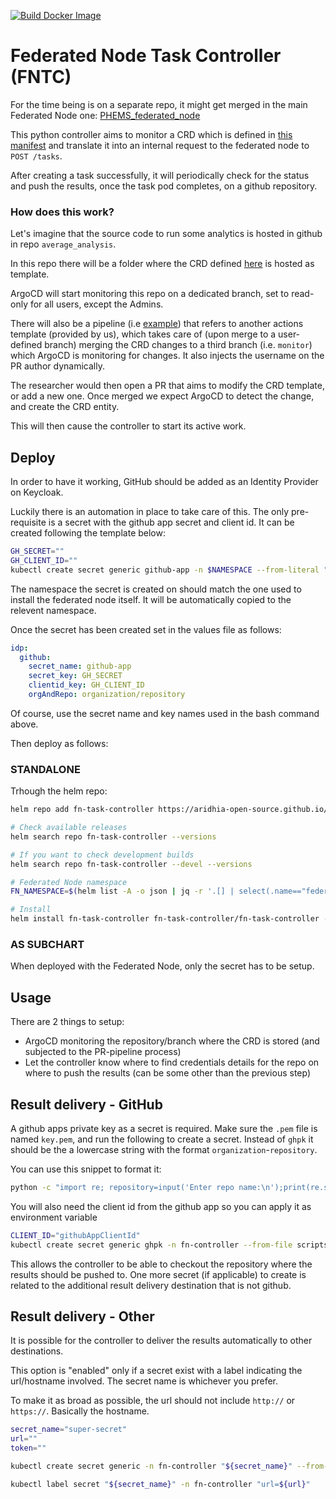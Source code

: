 [![Build Docker Image](https://github.com/Aridhia-Open-Source/federated-node-task-controller/actions/workflows/build.yml/badge.svg?branch=main)](https://github.com/Aridhia-Open-Source/federated-node-task-controller/actions/workflows/build.yml)
# Federated Node Task Controller (FNTC)

For the time being is on a separate repo, it might get merged in the main Federated Node one: [PHEMS_federated_node](https://github.com/Aridhia-Open-Source/PHEMS_federated_node)


This python controller aims to monitor a CRD which is defined in [this manifest](./k8s/fn-task-controller/templates/crd.yaml) and translate it into an internal request to the federated node to `POST /tasks`.

After creating a task successfully, it will periodically check for the status and push the results, once the task pod completes, on a github repository.

### How does this work?
Let's imagine that the source code to run some analytics is hosted in github in repo `average_analysis`.

In this repo there will be a folder where the CRD defined [here](./k8s/fn-task-controller/templates/crd.yaml) is hosted as template.

ArgoCD will start monitoring this repo on a dedicated branch, set to read-only for all users, except the Admins.

There will also be a pipeline (i.e [example](https://github.com/Aridhia-Open-Source/Federated-Node-Example-App/blob/pipe-test/.github/workflows/triggertask.yml)) that refers to another actions template (provided by us), which takes care of (upon merge to a user-defined branch) merging the CRD changes to a third branch (i.e. `monitor`) which ArgoCD is monitoring for changes. It also injects the username on the PR author dynamically.

The researcher would then open a PR that aims to modify the CRD template, or add a new one. Once merged we expect ArgoCD to detect the change, and create the CRD entity.

This will then cause the controller to start its active work.


## Deploy
In order to have it working, GitHub should be added as an Identity Provider on Keycloak.

Luckily there is an automation in place to take care of this. The only pre-requisite is a secret with the github app secret and client id. It can be created following the template below:
```sh
GH_SECRET=""
GH_CLIENT_ID=""
kubectl create secret generic github-app -n $NAMESPACE --from-literal "GH_SECRET=$GH_SECRET" --from-literal "GH_CLIENT_ID=$GH_CLIENT_ID"
```

The namespace the secret is created on should match the one used to install the federated node itself. It will be automatically copied to the relevent namespace.

Once the secret has been created set in the values file as follows:
```yaml
idp:
  github:
    secret_name: github-app
    secret_key: GH_SECRET
    clientid_key: GH_CLIENT_ID
    orgAndRepo: organization/repository
```
Of course, use the secret name and key names used in the bash command above.

Then deploy as follows:

### STANDALONE

Trhough the helm repo:
```sh
helm repo add fn-task-controller https://aridhia-open-source.github.io/federated-node-task-controller

# Check available releases
helm search repo fn-task-controller --versions

# If you want to check development builds
helm search repo fn-task-controller --devel --versions

# Federated Node namespace
FN_NAMESPACE=$(helm list -A -o json | jq -r '.[] | select(.name=="federatednode") | .namespace')

# Install
helm install fn-task-controller fn-task-controller/fn-task-controller -f <custom_value.yaml> --namespace=$FN_NAMESPACE
```

### AS SUBCHART
When deployed with the Federated Node, only the secret has to be setup.

## Usage
There are 2 things to setup:
- ArgoCD monitoring the repository/branch where the CRD is stored (and subjected to the PR-pipeline process)
- Let the controller know where to find credentials details for the repo on where to push the results (can be some other than the previous step)

## Result delivery - GitHub
A github apps private key as a secret is required. Make sure the `.pem` file is named `key.pem`, and run the following to create a secret. Instead of `ghpk` it should be the a lowercase string with the format `organization`-`repository`.

You can use this snippet to format it:
```bash
python -c "import re; repository=input('Enter repo name:\n');print(re.sub(r'[\W_]+','-', repository.lower()))"
```

You will also need the client id from the github app so you can apply it as environment variable

```bash
CLIENT_ID="githubAppClientId"
kubectl create secret generic ghpk -n fn-controller --from-file scripts/key.pem --from-literal "GH_CLIENT_ID=$CLIENT_ID"
```
This allows the controller to be able to checkout the repository where the results should be pushed to.
One more secret (if applicable) to create is related to the additional result delivery destination that is not github.

## Result delivery - Other
It is possible for the controller to deliver the results automatically to other destinations. 

This option is "enabled" only if a secret exist with a label indicating the url/hostname involved.
The secret name is whichever you prefer.

To make it as broad as possible, the url should not include `http://` or `https://`. Basically the hostname.
```sh
secret_name="super-secret"
url=""
token=""

kubectl create secret generic -n fn-controller "${secret_name}" --from-literal="auth=${token}"

kubectl label secret "${secret_name}" -n fn-controller "url=${url}"
```

